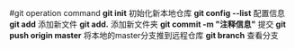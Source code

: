 #git operation command
**git init** 初始化新本地仓库
**git config --list**  配置信息
**git add** 添加新文件
**git add.** 添加新文件夹
**git commit -m "注释信息"** 提交
**git push origin master** 将本地的master分支推到远程仓库
**git branch** 查看分支 